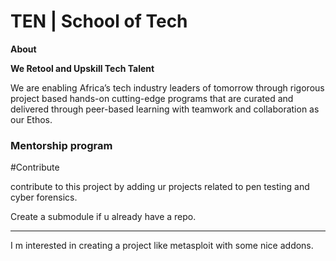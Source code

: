 # TEN | School of Tech

**About**

**We Retool and Upskill Tech Talent**

We are enabling Africa’s tech industry leaders of tomorrow through rigorous project based hands-on cutting-edge programs that are curated and delivered through peer-based learning with teamwork and collaboration as our Ethos.

### Mentorship program

#Contribute

contribute to this project by adding ur projects related to pen testing and cyber forensics.

Create a submodule if u already have a repo.


<hr>

I m interested in creating a project like metasploit with some nice addons.
